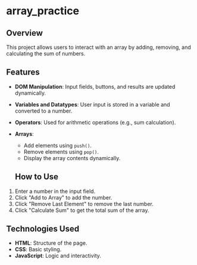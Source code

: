 # array_practice

## Overview
This project allows users to interact with an array by adding, removing, and calculating the sum of numbers.

## Features
- **DOM Manipulation**: Input fields, buttons, and results are updated dynamically.
- **Variables and Datatypes**: User input is stored in a variable and converted to a number.
- **Operators**: Used for arithmetic operations (e.g., sum calculation).
- **Arrays**:
  - Add elements using `push()`.
  - Remove elements using `pop()`.
  - Display the array contents dynamically.

  ## How to Use
1. Enter a number in the input field.
2. Click "Add to Array" to add the number.
3. Click "Remove Last Element" to remove the last number.
4. Click "Calculate Sum" to get the total sum of the array.

## Technologies Used
- **HTML**: Structure of the page.
- **CSS**: Basic styling.
- **JavaScript**: Logic and interactivity.